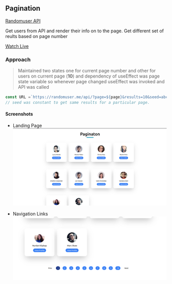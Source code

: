 
## Pagination

[Randomuser API](!https://randomuser.me/documentation)

Get users from API and render their info on to the page.
Get different set of reults based on page number

[Watch Live](!)

### Approach
> Maintained two states one for current page number and other for
> users on current page (**10**) and dependency of useEffect was 
> page state variable so whenever page changed useEffect was invoked
> and API was called 

```js
const URL =`https://randomuser.me/api/?page=${page}&results=10&seed=abc`
// seed was constant to get same results for a particular page.
```


#### Screenshots

* Landing Page
![Landing Page](./public/landingPage.png)

* Navigation Links
![Navigation links](./public/navigationLinksZoom.png)
